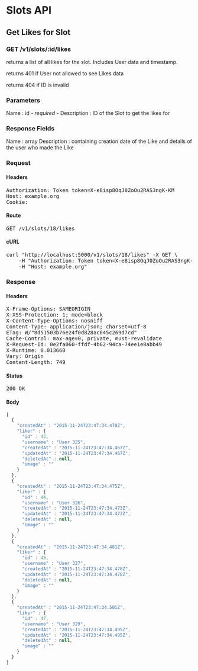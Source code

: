 # Slots API

## Get Likes for Slot

### GET /v1/slots/:id/likes

returns a list of all likes for the slot. Includes User data and timestamp.

returns 401 if User not allowed to see Likes data

returns 404 if ID is invalid

### Parameters

Name : id *- required -*
Description : ID of the Slot to get the likes for


### Response Fields

Name : array
Description : containing creation date of the Like and details of the user who made the Like

### Request

#### Headers

<pre>Authorization: Token token=X-e8isp8OqJ0ZoOu2RAS3ngK-KM
Host: example.org
Cookie: </pre>

#### Route

<pre>GET /v1/slots/18/likes</pre>

#### cURL

<pre class="request">curl &quot;http://localhost:5000/v1/slots/18/likes&quot; -X GET \
	-H &quot;Authorization: Token token=X-e8isp8OqJ0ZoOu2RAS3ngK-KM&quot; \
	-H &quot;Host: example.org&quot;</pre>

### Response

#### Headers

<pre>X-Frame-Options: SAMEORIGIN
X-XSS-Protection: 1; mode=block
X-Content-Type-Options: nosniff
Content-Type: application/json; charset=utf-8
ETag: W/&quot;8d51503b76e24f0d828ac645c269d7cd&quot;
Cache-Control: max-age=0, private, must-revalidate
X-Request-Id: 0e2fa060-ffdf-4b62-94ca-74ee1e8abb49
X-Runtime: 0.013660
Vary: Origin
Content-Length: 749</pre>

#### Status

<pre>200 OK</pre>

#### Body

```javascript
[
  {
    "createdAt" : "2015-11-24T23:47:34.470Z",
    "liker" : {
      "id" : 43,
      "username" : "User 325",
      "createdAt" : "2015-11-24T23:47:34.467Z",
      "updatedAt" : "2015-11-24T23:47:34.467Z",
      "deletedAt" : null,
      "image" : ""
    }
  },
  {
    "createdAt" : "2015-11-24T23:47:34.475Z",
    "liker" : {
      "id" : 44,
      "username" : "User 326",
      "createdAt" : "2015-11-24T23:47:34.473Z",
      "updatedAt" : "2015-11-24T23:47:34.473Z",
      "deletedAt" : null,
      "image" : ""
    }
  },
  {
    "createdAt" : "2015-11-24T23:47:34.481Z",
    "liker" : {
      "id" : 45,
      "username" : "User 327",
      "createdAt" : "2015-11-24T23:47:34.478Z",
      "updatedAt" : "2015-11-24T23:47:34.478Z",
      "deletedAt" : null,
      "image" : ""
    }
  },
  {
    "createdAt" : "2015-11-24T23:47:34.501Z",
    "liker" : {
      "id" : 47,
      "username" : "User 329",
      "createdAt" : "2015-11-24T23:47:34.495Z",
      "updatedAt" : "2015-11-24T23:47:34.495Z",
      "deletedAt" : null,
      "image" : ""
    }
  }
]
```
